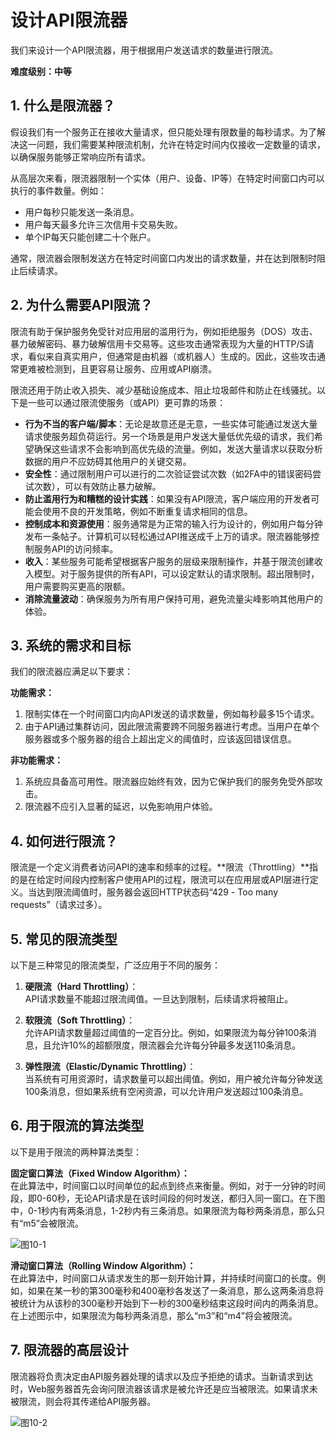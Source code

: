 # 设计API限流器  

我们来设计一个API限流器，用于根据用户发送请求的数量进行限流。  

**难度级别：中等**  

## 1. 什么是限流器？  
假设我们有一个服务正在接收大量请求，但只能处理有限数量的每秒请求。为了解决这一问题，我们需要某种限流机制，允许在特定时间内仅接收一定数量的请求，以确保服务能够正常响应所有请求。  

从高层次来看，限流器限制一个实体（用户、设备、IP等）在特定时间窗口内可以执行的事件数量。例如：  
- 用户每秒只能发送一条消息。  
- 用户每天最多允许三次信用卡交易失败。  
- 单个IP每天只能创建二十个账户。  

通常，限流器会限制发送方在特定时间窗口内发出的请求数量，并在达到限制时阻止后续请求。

## 2. 为什么需要API限流？  
限流有助于保护服务免受针对应用层的滥用行为，例如拒绝服务（DOS）攻击、暴力破解密码、暴力破解信用卡交易等。这些攻击通常表现为大量的HTTP/S请求，看似来自真实用户，但通常是由机器（或机器人）生成的。因此，这些攻击通常更难被检测到，且更容易让服务、应用或API崩溃。  

限流还用于防止收入损失、减少基础设施成本、阻止垃圾邮件和防止在线骚扰。以下是一些可以通过限流使服务（或API）更可靠的场景：  

- **行为不当的客户端/脚本**：无论是故意还是无意，一些实体可能通过发送大量请求使服务超负荷运行。另一个场景是用户发送大量低优先级的请求，我们希望确保这些请求不会影响到高优先级的流量。例如，发送大量请求以获取分析数据的用户不应妨碍其他用户的关键交易。  
- **安全性**：通过限制用户可以进行的二次验证尝试次数（如2FA中的错误密码尝试次数），可以有效防止暴力破解。  
- **防止滥用行为和糟糕的设计实践**：如果没有API限流，客户端应用的开发者可能会使用不良的开发策略，例如不断重复请求相同的信息。  
- **控制成本和资源使用**：服务通常是为正常的输入行为设计的，例如用户每分钟发布一条帖子。计算机可以轻松通过API推送成千上万的请求。限流器能够控制服务API的访问频率。  
- **收入**：某些服务可能希望根据客户服务的层级来限制操作，并基于限流创建收入模型。对于服务提供的所有API，可以设定默认的请求限制。超出限制时，用户需要购买更高的限额。  
- **消除流量波动**：确保服务为所有用户保持可用，避免流量尖峰影响其他用户的体验。

## 3. 系统的需求和目标  
我们的限流器应满足以下要求：  

**功能需求：**  
1. 限制实体在一个时间窗口内向API发送的请求数量，例如每秒最多15个请求。  
2. 由于API通过集群访问，因此限流需要跨不同服务器进行考虑。当用户在单个服务器或多个服务器的组合上超出定义的阈值时，应该返回错误信息。  

**非功能需求：**  
1. 系统应具备高可用性。限流器应始终有效，因为它保护我们的服务免受外部攻击。  
2. 限流器不应引入显著的延迟，以免影响用户体验。

## 4. 如何进行限流？  
限流是一个定义消费者访问API的速率和频率的过程。**限流（Throttling）**指的是在给定时间段内控制客户使用API的过程，限流可以在应用层或API层进行定义。当达到限流阈值时，服务器会返回HTTP状态码“429 - Too many requests”（请求过多）。  

## 5. 常见的限流类型  
以下是三种常见的限流类型，广泛应用于不同的服务：  

1. **硬限流（Hard Throttling）**：  
   API请求数量不能超过限流阈值。一旦达到限制，后续请求将被阻止。  

2. **软限流（Soft Throttling）**：  
   允许API请求数量超过阈值的一定百分比。例如，如果限流为每分钟100条消息，且允许10%的超额限度，限流器会允许每分钟最多发送110条消息。  

3. **弹性限流（Elastic/Dynamic Throttling）**：  
   当系统有可用资源时，请求数量可以超出阈值。例如，用户被允许每分钟发送100条消息，但如果系统有空闲资源，可以允许用户发送超过100条消息。
  
## 6. 用于限流的算法类型  
以下是用于限流的两种算法类型：  

**固定窗口算法（Fixed Window Algorithm）：**  
在此算法中，时间窗口以时间单位的起点到终点来衡量。例如，对于一分钟的时间段，即0-60秒，无论API请求是在该时间段的何时发送，都归入同一窗口。在下图中，0-1秒内有两条消息，1-2秒内有三条消息。如果限流为每秒两条消息，那么只有“m5”会被限流。  

![图10-1](/grokking/f10-1.png)

**滑动窗口算法（Rolling Window Algorithm）：**  
在此算法中，时间窗口从请求发生的那一刻开始计算，并持续时间窗口的长度。例如，如果在某一秒的第300毫秒和400毫秒各发送了一条消息，那么这两条消息将被统计为从该秒的300毫秒开始到下一秒的300毫秒结束这段时间内的两条消息。在上述图示中，如果限流为每秒两条消息，那么“m3”和“m4”将会被限流。

## 7. 限流器的高层设计  
限流器将负责决定由API服务器处理的请求以及应予拒绝的请求。当新请求到达时，Web服务器首先会询问限流器该请求是被允许还是应当被限流。如果请求未被限流，则会将其传递给API服务器。

![图10-2](/grokking/f10-2.png)